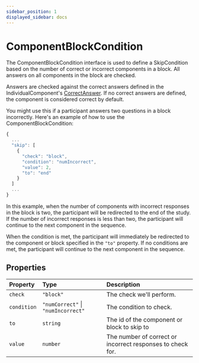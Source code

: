 ```yaml
---
sidebar_position: 1
displayed_sidebar: docs
---
```


# ComponentBlockCondition

The ComponentBlockCondition interface is used to define a SkipCondition based on the number of correct or incorrect components in a block. All answers on all components in the block are checked.

Answers are checked against the correct answers defined in the IndividualComponent's [CorrectAnswer](../Answer). If no correct answers are defined, the component is considered correct by default.

You might use this if a participant answers two questions in a block incorrectly. Here's an example of how to use the ComponentBlockCondition:

```js
{
  ...
  "skip": [
    {
      "check": "block",
      "condition": "numIncorrect",
      "value": 2,
      "to": "end"
    }
  ]
  ...
}
```

In this example, when the number of components with incorrect responses in the block is two, the participant will be redirected to the end of the study. If the number of incorrect responses is less than two, the participant will continue to the next component in the sequence.

When the condition is met, the participant will immediately be redirected to the component or block specified in the `"to"` property. If no conditions are met, the participant will continue to the next component in the sequence.

## Properties

| Property | Type | Description |
| :------ | :------ | :------ |
| `check` | `"block"` | The check we'll perform. |
| `condition` | `"numCorrect"` \| `"numIncorrect"` | The condition to check. |
| `to` | `string` | The id of the component or block to skip to |
| `value` | `number` | The number of correct or incorrect responses to check for. |
